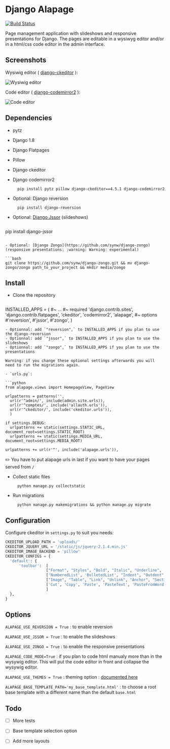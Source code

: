 Django Alapage
==============

[![Build Status](https://travis-ci.org/synw/django-alapage.svg?branch=master)](https://travis-ci.org/synw/django-alapage) 

Page management application with slideshows and responsive presentations for Django. 
The pages are editable in a wysiwyg editor and/or in a html/css code editor in the admin interface.

Screenshots
--------------

Wysiwig editor ( [django-ckeditor](https://github.com/django-ckeditor/django-ckeditor) ):

![Wysiwig editor](https://raw.github.com/synw/django-alapage/master/docs/img/wysiwyg_editor.png)

Code editor ( [django-codemirror2](https://github.com/sk1p/django-codemirror2) ):

![Code editor](https://raw.github.com/synw/django-alapage/master/docs/img/code_editor.png)

Dependencies
--------------

- pytz
- Django 1.8
- Django Flatpages
- Pillow
- Django ckeditor
- Django codemirror2

		pip install pytz pillow django-ckeditor==4.5.1 django-codemirror2

- Optional: Django reversion

		pip install django-reversion
		
- Optional: [Django Jssor](https://github.com/synw/django-jssor) (slideshows)

  ```bash
pip install django-jssor
  ```

- Optional: [Django Zongo](https://github.com/synw/django-zongo) (responsive presentations: :warning: Warning: experimental)

  ```bash
git clone https://github.com/synw/django-zongo.git && mv django-zongo/zongo path_to_your_project && mkdir media/zongo
  ```

Install
--------------

- Clone the repository

  ```python
INSTALLED_APPS = (
	#~ ...
	#~ required
	'django.contrib.sites',
	'django.contrib.flatpages',
    'ckeditor',
    'codemirror2',
    'alapage',
	#~ options 
	#'reversion',
    #'jssor',
    #'zongo',
)
  ```
- Optionnal: add `"reversion",` to INSTALLED_APPS if you plan to use the django-reversion
- Optionnal: add `"jssor",` to INSTALLED_APPS if you plan to use the slideshows
- Optionnal: add `"zongo",` to INSTALLED_APPS if you plan to use the presentations

Warning: if you change these optional settings afterwards you will need to run the migrations again.

- `urls.py`:

  ```python
from alapage.views import HomepageView, PageView

urlpatterns = patterns('',
    url(r'^admin/', include(admin.site.urls)),
    url(r'^comptes/', include('allauth.urls')),
    url(r'^ckeditor/', include('ckeditor.urls')),
    )

if settings.DEBUG:
    urlpatterns += static(settings.STATIC_URL, document_root=settings.STATIC_ROOT)
    urlpatterns += static(settings.MEDIA_URL, document_root=settings.MEDIA_ROOT)
   
urlpatterns += url(r'^', include('alapage.urls')),
  ```

:pencil2: You have to put alapage urls in last if you want to have your pages served from `/`  

- Collect static files

		python manage.py collectstatic

- Run migrations

		python manage.py makemigrations && python manage.py migrate

Configuration
--------------

Configure ckeditor in `settings.py` to suit you needs:

  ```python
CKEDITOR_UPLOAD_PATH = 'uploads/'
CKEDITOR_JQUERY_URL = '/static/js/jquery-2.1.4.min.js'
CKEDITOR_IMAGE_BACKEND = 'pillow'
CKEDITOR_CONFIGS = {
    'default': {
        'toolbar':  [
                    ["Format", "Styles", "Bold", "Italic", "Underline", '-', 'RemoveFormat'],
                    ['NumberedList', 'BulletedList', "Indent", "Outdent", 'JustifyLeft', 'JustifyCenter','JustifyRight', 'JustifyBlock'],
                    ["Image", "Table", "Link", "Unlink", "Anchor", "SectionLink", "Subscript", "Superscript"], ['Undo', 'Redo'],
                    ['Cut', 'Copy', 'Paste', 'PasteText', 'PasteFromWord'],["Source", "Maximize"],
                    ]
    },
}
  ```

Options
--------------

`ALAPAGE_USE_REVERSION = True` : to enable reversion

`ALAPAGE_USE_JSSOR = True` : to enable the slideshows

`ALAPAGE_USE_ZONGO = True` : to enable the responsive presentations

`ALAPAGE_CODE_MODE=True` : if you plan to code html manualy more than in the wysywig editor. This will put the code editor in front and collapse the wysywig editor.

`ALAPAGE_USE_THEMES = True` : theming option : [documented here](https://raw.github.com/synw/django-alapage/master/docs/themes/)

`ALAPAGE_BASE_TEMPLATE_PATH='my_base_template.html'` : to choose a root base template with a different name than the default `base.html`

Todo
--------------

- [ ] More tests
- [ ] Base template selection option
- [ ] Add more layouts

